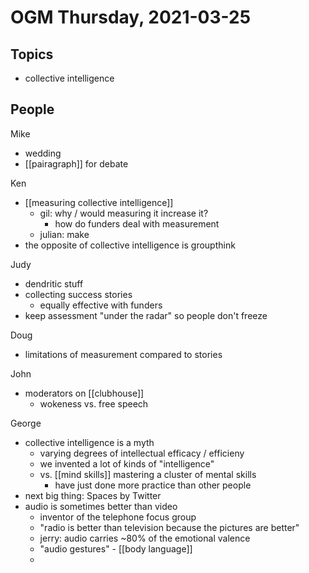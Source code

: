 # OGM Thursday, 2021-03-25

## Topics
- collective intelligence

## People

Mike
- wedding
- [[pairagraph]] for debate

Ken
- [[measuring collective intelligence]]
	- gil: why / would measuring it increase it?
		- how do funders deal with measurement
	- julian: make
- the opposite of collective intelligence is groupthink

Judy
- dendritic stuff
- collecting success stories
	- equally effective with funders
- keep assessment "under the radar" so people don't freeze

Doug
- limitations of measurement compared to stories

John
- moderators on [[clubhouse]]
	- wokeness vs. free speech

George
- collective intelligence is a myth
	- varying degrees of intellectual efficacy / efficieny
	- we invented a lot of kinds of "intelligence"
	- vs. [[mind skills]] mastering a cluster of mental skills
		- have just done more practice than other people
- next big thing: Spaces by Twitter
- audio is sometimes better than video
	- inventor of the telephone focus group
	- "radio is better than television because the pictures are better"
	- jerry: audio carries ~80% of the emotional valence
	- "audio gestures" - [[body language]]
	- 